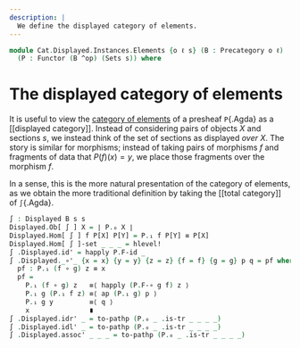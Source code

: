 ```yaml
---
description: |
  We define the displayed category of elements.
---
```

<!--
```agda
open import Cat.Displayed.Base
open import Cat.Prelude
```
-->

```agda
module Cat.Displayed.Instances.Elements {o ℓ s} (B : Precategory o ℓ)
  (P : Functor (B ^op) (Sets s)) where
```

<!--
```agda
open Precategory B
open Functor

private
  module P = Functor P
```
-->

# The displayed category of elements

It is useful to view the [category of elements] of a presheaf
`P`{.Agda} as a [[displayed category]]. Instead of considering pairs of
objects $X$ and sections $s$, we instead think of the set of sections as
displayed _over_ $X$. The story is similar for morphisms; instead of
taking pairs of morphisms $f$ and fragments of data that $P(f)(x) = y$,
we place those fragments over the morphism $f$.

[category of elements]: Cat.Instances.Elements.html

In a sense, this is the more natural presentation of the category of
elements, as we obtain the more traditional definition by taking the
[[total category]] of `∫`{.Agda}.

```agda
∫ : Displayed B s s
Displayed.Ob[ ∫ ] X = ∣ P.₀ X ∣
Displayed.Hom[ ∫ ] f P[X] P[Y] = P.₁ f P[Y] ≡ P[X]
Displayed.Hom[ ∫ ]-set _ _ _ = hlevel!
∫ .Displayed.id' = happly P.F-id _
∫ .Displayed._∘'_ {x = x} {y = y} {z = z} {f = f} {g = g} p q = pf where abstract
  pf : P.₁ (f ∘ g) z ≡ x
  pf =
    P.₁ (f ∘ g) z   ≡⟨ happly (P.F-∘ g f) z ⟩
    P.₁ g (P.₁ f z) ≡⟨ ap (P.₁ g) p ⟩
    P.₁ g y         ≡⟨ q ⟩
    x               ∎
∫ .Displayed.idr' _ = to-pathp (P.₀ _ .is-tr _ _ _ _)
∫ .Displayed.idl' _ = to-pathp (P.₀ _ .is-tr _ _ _ _)
∫ .Displayed.assoc' _ _ _ = to-pathp (P.₀ _ .is-tr _ _ _ _)
```
